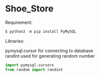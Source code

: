 # Shoe_Store

Requirement:
``` python
$ python3 -m pip install PyMySQL
```

Libraries:
<p>pymysql.cursor for connecting to database <br/> randint used for generating random number</p>

```python
import pymysql.cursors
from random import randint
```

